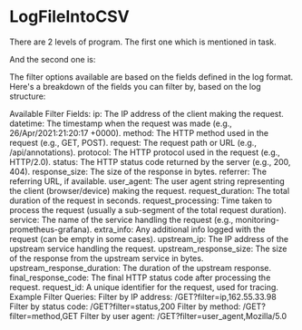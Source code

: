 # LogFileIntoCSV

There are 2 levels of program.
The first one which is mentioned in task.

And the second one is:





The filter options available are based on the fields defined in the log format. Here's a breakdown of the fields you can filter by, based on the log structure:

Available Filter Fields:
ip: The IP address of the client making the request.
datetime: The timestamp when the request was made (e.g., 26/Apr/2021:21:20:17 +0000).
method: The HTTP method used in the request (e.g., GET, POST).
request: The request path or URL (e.g., /api/annotations).
protocol: The HTTP protocol used in the request (e.g., HTTP/2.0).
status: The HTTP status code returned by the server (e.g., 200, 404).
response_size: The size of the response in bytes.
referrer: The referring URL, if available.
user_agent: The user agent string representing the client (browser/device) making the request.
request_duration: The total duration of the request in seconds.
request_processing: Time taken to process the request (usually a sub-segment of the total request duration).
service: The name of the service handling the request (e.g., monitoring-prometheus-grafana).
extra_info: Any additional info logged with the request (can be empty in some cases).
upstream_ip: The IP address of the upstream service handling the request.
upstream_response_size: The size of the response from the upstream service in bytes.
upstream_response_duration: The duration of the upstream response.
final_response_code: The final HTTP status code after processing the request.
request_id: A unique identifier for the request, used for tracing.
Example Filter Queries:
Filter by IP address: /GET?filter=ip,162.55.33.98
Filter by status code: /GET?filter=status,200
Filter by method: /GET?filter=method,GET
Filter by user agent: /GET?filter=user_agent,Mozilla/5.0